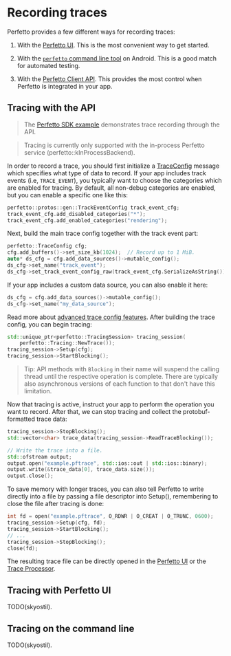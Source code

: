 # Recording traces

Perfetto provides a few different ways for recording traces:

1. With the [Perfetto UI](#tracing-with-perfetto-ui). This is the most
   convenient way to get started.

2. With the [`perfetto` command line tool](#tracing-on-the-command-line) on
   Android. This is a good match for automated testing.

3. With the [Perfetto Client API](#tracing-with-the-api). This provides the
   most control when Perfetto is integrated in your app.

## Tracing with the API

> The [Perfetto SDK example](https://github.com/skyostil/perfetto-sdk-example)
> demonstrates trace recording through the API.

> Tracing is currently only supported with the in-process Perfetto service
> (perfetto::kInProcessBackend).

In order to record a trace, you should first initialize a
[TraceConfig](/protos/perfetto/config/trace_config.proto) message which
specifies what type of data to record. If your app includes track events
(i.e, `TRACE_EVENT`), you typically want to choose the categories which are
enabled for tracing. By default, all non-debug categories are enabled, but
you can enable a specific one like this:

```C++
perfetto::protos::gen::TrackEventConfig track_event_cfg;
track_event_cfg.add_disabled_categories("*");
track_event_cfg.add_enabled_categories("rendering");
```

Next, build the main trace config together with the track event part:

```C++
perfetto::TraceConfig cfg;
cfg.add_buffers()->set_size_kb(1024);  // Record up to 1 MiB.
auto* ds_cfg = cfg.add_data_sources()->mutable_config();
ds_cfg->set_name("track_event");
ds_cfg->set_track_event_config_raw(track_event_cfg.SerializeAsString());
```

If your app includes a custom data source, you can also enable it here:

```C++
ds_cfg = cfg.add_data_sources()->mutable_config();
ds_cfg->set_name("my_data_source");
```

Read more about [advanced trace config features](trace-config.md). After
building the trace config, you can begin tracing:

```C++
std::unique_ptr<perfetto::TracingSession> tracing_session(
    perfetto::Tracing::NewTrace());
tracing_session->Setup(cfg);
tracing_session->StartBlocking();
```

> Tip: API methods with `Blocking` in their name will suspend the calling
> thread until the respective operation is complete. There are typically also
> asynchronous versions of each function to that don't have this limitation.

Now that tracing is active, instruct your app to perform the operation you
want to record. After that, we can stop tracing and collect the
protobuf-formatted trace data:

```C++
tracing_session->StopBlocking();
std::vector<char> trace_data(tracing_session->ReadTraceBlocking());

// Write the trace into a file.
std::ofstream output;
output.open("example.pftrace", std::ios::out | std::ios::binary);
output.write(&trace_data[0], trace_data.size());
output.close();
```

To save memory with longer traces, you can also tell Perfetto to write
directly into a file by passing a file descriptor into Setup(), remembering
to close the file after tracing is done:

```C++
int fd = open("example.pftrace", O_RDWR | O_CREAT | O_TRUNC, 0600);
tracing_session->Setup(cfg, fd);
tracing_session->StartBlocking();
// ...
tracing_session->StopBlocking();
close(fd);
```

The resulting trace file can be directly opened in the [Perfetto
UI](https://ui.perfetto.dev) or the [Trace Processor](trace-processor-old.md).

## Tracing with Perfetto UI

TODO(skyostil).

## Tracing on the command line

TODO(skyostil).
